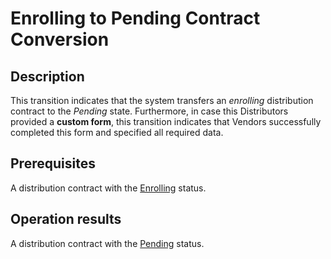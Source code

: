 # Enrolling to Pending Contract Conversion
## Description
This transition indicates that the system transfers an *enrolling* distribution contract to the *Pending* state. Furthermore, in case this Distributors provided a **custom form**, this transition indicates that Vendors successfully completed this form and specified all required data.
## Prerequisites
A distribution contract with the [Enrolling](s-a-enrolled.html) status.
## Operation results
A distribution contract with the [Pending](s-b-pending.html) status.
